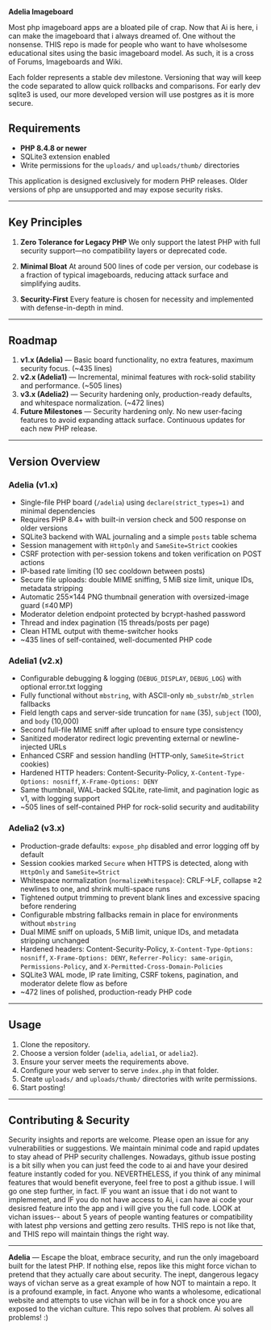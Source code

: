 
 
**Adelia Imageboard**

Most php imageboard apps are a bloated pile of crap. Now that Ai is here, i can make the imageboard that i always dreamed of. One without the nonsense. THIS repo is made for people who want to have wholsesome educational sites using the basic imageboard model. As such, it is a cross of Forums, Imageboards and Wiki. 

Each folder represents a stable dev milestone. Versioning that way will keep the code separated to allow quick rollbacks and comparisons. For early dev sqlite3 is used, our more developed version will use postgres as it is more secure. 

## Requirements

* **PHP 8.4.8 or newer**
* SQLite3 extension enabled
* Write permissions for the `uploads/` and `uploads/thumb/` directories

This application is designed exclusively for modern PHP releases. Older versions of php are unsupported and may expose security risks.

---

## Key Principles

1. **Zero Tolerance for Legacy PHP**
   We only support the latest PHP with full security support—no compatibility layers or deprecated code.

2. **Minimal Bloat**
   At around 500 lines of code per version, our codebase is a fraction of typical imageboards, reducing attack surface and simplifying audits.

3. **Security-First**
   Every feature is chosen for necessity and implemented with defense-in-depth in mind.

---

## Roadmap

1. **v1.x (Adelia)** — Basic board functionality, no extra features, maximum security focus. (\~435 lines)
2. **v2.x (Adelia1)** — Incremental, minimal features with rock-solid stability and performance. (\~505 lines)
3. **v3.x (Adelia2)** — Security hardening only, production-ready defaults, and whitespace normalization. (\~472 lines)
4. **Future Milestones** — Security hardening only. No new user-facing features to avoid expanding attack surface. Continuous updates for each new PHP release.

---

## Version Overview

### Adelia (v1.x)

* Single-file PHP board (`/adelia`) using `declare(strict_types=1)` and minimal dependencies
* Requires PHP 8.4+ with built-in version check and 500 response on older versions
* SQLite3 backend with WAL journaling and a simple `posts` table schema
* Session management with `HttpOnly` and `SameSite=Strict` cookies
* CSRF protection with per-session tokens and token verification on POST actions
* IP-based rate limiting (10 sec cooldown between posts)
* Secure file uploads: double MIME sniffing, 5 MiB size limit, unique IDs, metadata stripping
* Automatic 255×144 PNG thumbnail generation with oversized-image guard (≤40 MP)
* Moderator deletion endpoint protected by bcrypt-hashed password
* Thread and index pagination (15 threads/posts per page)
* Clean HTML output with theme-switcher hooks
* \~435 lines of self-contained, well-documented PHP code

### Adelia1 (v2.x)

* Configurable debugging & logging (`DEBUG_DISPLAY`, `DEBUG_LOG`) with optional error.txt logging
* Fully functional without `mbstring`, with ASCII-only `mb_substr`/`mb_strlen` fallbacks
* Field length caps and server-side truncation for `name` (35), `subject` (100), and `body` (10,000)
* Second full-file MIME sniff after upload to ensure type consistency
* Sanitized moderator redirect logic preventing external or newline-injected URLs
* Enhanced CSRF and session handling (HTTP‑only, `SameSite=Strict` cookies)
* Hardened HTTP headers: Content-Security-Policy, `X-Content-Type-Options: nosniff`, `X-Frame-Options: DENY`
* Same thumbnail, WAL-backed SQLite, rate‑limit, and pagination logic as v1, with logging support
* \~505 lines of self-contained PHP for rock-solid security and auditability

### Adelia2 (v3.x)

* Production-grade defaults: `expose_php` disabled and error logging off by default
* Session cookies marked `Secure` when HTTPS is detected, along with `HttpOnly` and `SameSite=Strict`
* Whitespace normalization (`normalizeWhitespace`): CRLF→LF, collapse ≥2 newlines to one, and shrink multi-space runs
* Tightened output trimming to prevent blank lines and excessive spacing before rendering
* Configurable mbstring fallbacks remain in place for environments without `mbstring`
* Dual MIME sniff on uploads, 5 MiB limit, unique IDs, and metadata stripping unchanged
* Hardened headers: Content-Security-Policy, `X-Content-Type-Options: nosniff`, `X-Frame-Options: DENY`,
  `Referrer-Policy: same-origin`, `Permissions-Policy`, and `X-Permitted-Cross-Domain-Policies`
* SQLite3 WAL mode, IP rate limiting, CSRF tokens, pagination, and moderator delete flow as before
* \~472 lines of polished, production-ready PHP code

---

## Usage

1. Clone the repository.
2. Choose a version folder (`adelia`, `adelia1`, or `adelia2`).
3. Ensure your server meets the requirements above.
4. Configure your web server to serve `index.php` in that folder.
5. Create `uploads/` and `uploads/thumb/` directories with write permissions.
6. Start posting!

---

## Contributing & Security

Security insights and reports are welcome. Please open an issue for any vulnerabilities or suggestions. We maintain minimal code and rapid updates to stay ahead of PHP security challenges. Nowadays, github issue posting is a bit silly when you can just feed the code to ai and have your desired feature instantly coded for you. NEVERTHELESS, if you think of any minimal features that would benefit everyone, feel free to post a github issue. I will go one step further, in fact. IF you want an issue that i do not want to implememet, and IF you do not have access to Ai, i can have ai code your desisred feature into the app and i will give you the full code. LOOK at vichan issues-- about 5 years of people wanting features or compatibility with latest php versions and getting zero results. THIS repo is not like that, and THIS repo will maintain things the right way. 

---

**Adelia** — Escape the bloat, embrace security, and run the only imageboard built for the latest PHP. If nothing else, repos like this might force vichan to pretend that they actually care about security. The inept, dangerous legacy ways of vichan serve as a great example of how NOT to maintain a repo. It is a profound example, in fact. Anyone who wants a wholesome, edicational website and attempts to use vichan will be in for a shock once you are exposed to the vichan culture. This repo solves that problem. Ai solves all problems! :) 
